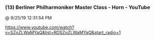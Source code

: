﻿

### (13) Berliner Philharmoniker Master Class - Horn - YouTube
@ 9/25/19 12:31:54 PM

https://www.youtube.com/watch?v=SZoZLWaMYaQ&list=RDSZoZLWaMYaQ&start_radio=1


